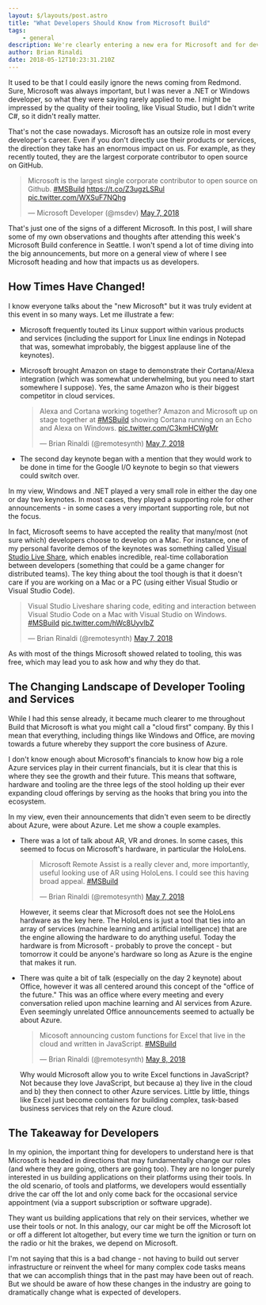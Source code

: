 ```yaml
---
layout: $/layouts/post.astro
title: "What Developers Should Know from Microsoft Build"
tags:
    - general
description: We're clearly entering a new era for Microsoft and for developers
author: Brian Rinaldi
date: 2018-05-12T10:23:31.210Z
---
```


It used to be that I could easily ignore the news coming from Redmond. Sure, Microsoft was always important, but I was never a .NET or Windows developer, so what they were saying rarely applied to me. I might be impressed by the quality of their tooling, like Visual Studio, but I didn't write C#, so it didn't really matter.

That's not the case nowadays. Microsoft has an outsize role in most every developer's career. Even if you don't directly use their products or services, the direction they take has an enormous impact on us. For example, as they recently touted, they are the largest corporate contributor to open source on GitHub.

<blockquote class="twitter-tweet" data-lang="en"><p lang="en" dir="ltr">Microsoft is the largest single corporate contributor to open source on Github. <a href="https://twitter.com/hashtag/MSBuild?src=hash&amp;ref_src=twsrc%5Etfw">#MSBuild</a> <a href="https://t.co/Z3ugzLSRul">https://t.co/Z3ugzLSRul</a> <a href="https://t.co/WXSuF7NQhg">pic.twitter.com/WXSuF7NQhg</a></p>&mdash; Microsoft Developer (@msdev) <a href="https://twitter.com/msdev/status/993546257988833280?ref_src=twsrc%5Etfw">May 7, 2018</a></blockquote>
<script async src="https://platform.twitter.com/widgets.js" charset="utf-8"></script>

That's just one of the signs of a different Microsoft. In this post, I will share some of my own observations and thoughts after attending this week's Microsoft Build conference in Seattle. I won't spend a lot of time diving into the big announcements, but more on a general view of where I see Microsoft heading and how that impacts us as developers.

## How Times Have Changed!

I know everyone talks about the "new Microsoft" but it was truly evident at this event in so many ways. Let me illustrate a few:

* Microsoft frequently touted its Linux support within various products and services (including the support for Linux line endings in Notepad that was, somewhat improbably, the biggest applause line of the keynotes).

* Microsoft brought Amazon on stage to demonstrate their Cortana/Alexa integration (which was somewhat underwhelming, but you need to start somewhere I suppose). Yes, the same Amazon who is their biggest competitor in cloud services.

	<blockquote class="twitter-tweet" data-lang="en"><p lang="en" dir="ltr">Alexa and Cortana working together? Amazon and Microsoft up on stage together at <a href="https://twitter.com/hashtag/MSBuild?src=hash&amp;ref_src=twsrc%5Etfw">#MSBuild</a> showing Cortana running on an Echo and Alexa on Windows. <a href="https://t.co/C3kmHCWgMr">pic.twitter.com/C3kmHCWgMr</a></p>&mdash; Brian Rinaldi (@remotesynth) <a href="https://twitter.com/remotesynth/status/993530284304879618?ref_src=twsrc%5Etfw">May 7, 2018</a></blockquote>

* The second day keynote began with a mention that they would work to be done in time for the Google I/O keynote to begin so that viewers could switch over.

In my view, Windows and .NET played a very small role in either the day one or day two keynotes. In most cases, they played a supporting role for other announcements - in some cases a very important supporting role, but not the focus.

In fact, Microsoft seems to have accepted the reality that many/most (not sure which) developers choose to develop on a Mac. For instance, one of my personal favorite demos of the keynotes was something called [Visual Studio Live Share](https://www.visualstudio.com/services/live-share/), which enables incredible, real-time collaboration between developers (something that could be a game changer for distributed teams). The key thing about the tool though is that it doesn't care if you are working on a Mac or a PC (using either Visual Studio or Visual Studio Code).

<blockquote class="twitter-tweet" data-lang="en"><p lang="en" dir="ltr">Visual Studio Liveshare sharing code, editing and interaction between Visual Studio Code on a Mac with Visual Studio on Windows. <a href="https://twitter.com/hashtag/MSBuild?src=hash&amp;ref_src=twsrc%5Etfw">#MSBuild</a> <a href="https://t.co/hWc8UyvlbZ">pic.twitter.com/hWc8UyvlbZ</a></p>&mdash; Brian Rinaldi (@remotesynth) <a href="https://twitter.com/remotesynth/status/993543376971616256?ref_src=twsrc%5Etfw">May 7, 2018</a></blockquote>

As with most of the things Microsoft showed related to tooling, this was free, which may lead you to ask how and why they do that.

## The Changing Landscape of Developer Tooling and Services

While I had this sense already, it became much clearer to me throughout Build that Microsoft is what you might call a "cloud first" company. By this I mean that everything, including things like Windows and Office, are moving towards a future whereby they support the core business of Azure.

I don't know enough about Microsoft's financials to know how big a role Azure services play in their current financials, but it is clear that this is where they see the growth and their future. This means that software, hardware and tooling are the three legs of the stool holding up their ever expanding cloud offerings by serving as the hooks that bring you into the ecosystem.

In my view, even their announcements that didn't even seem to be directly about Azure, were about Azure. Let me show a couple examples.

* There was a lot of talk about AR, VR and drones. In some cases, this seemed to focus on Microsoft's hardware, in particular the HoloLens.

	<blockquote class="twitter-tweet" data-lang="en"><p lang="en" dir="ltr">Microsoft Remote Assist is a really clever and, more importantly, useful looking use of AR using HoloLens. I could see this having broad appeal. <a href="https://twitter.com/hashtag/MSBuild?src=hash&amp;ref_src=twsrc%5Etfw">#MSBuild</a></p>&mdash; Brian Rinaldi (@remotesynth) <a href="https://twitter.com/remotesynth/status/993533735252312064?ref_src=twsrc%5Etfw">May 7, 2018</a></blockquote>

	However, it seems clear that Microsoft does not see the HoloLens hardware as the key here. The HoloLens is just a tool that ties into an array of services (machine learning and artificial intelligence) that are the engine allowing the hardware to do anything useful. Today the hardware is from Microsoft - probably to prove the concept - but tomorrow it could be anyone's hardware so long as Azure is the engine that makes it run.
* There was quite a bit of talk (especially on the day 2 keynote) about Office, however it was all centered around this concept of the "office of the future." This was an office where every meeting and every conversation relied upon machine learning and AI services from Azure. Even seemingly unrelated Office announcements seemed to actually be about Azure.

	<blockquote class="twitter-tweet" data-lang="en"><p lang="en" dir="ltr">Micosoft announcing custom functions for Excel that live in the cloud and written in JavaScript. <a href="https://twitter.com/hashtag/MSBuild?src=hash&amp;ref_src=twsrc%5Etfw">#MSBuild</a></p>&mdash; Brian Rinaldi (@remotesynth) <a href="https://twitter.com/remotesynth/status/993891768432082945?ref_src=twsrc%5Etfw">May 8, 2018</a></blockquote>

	Why would Microsoft allow you to write Excel functions in JavaScript? Not because they love JavaScript, but because a) they live in the cloud and b) they then connect to other Azure services. Little by little, things like Excel just become containers for building complex, task-based business services that rely on the Azure cloud.

## The Takeaway for Developers

In my opinion, the important thing for developers to understand here is that Microsoft is headed in directions that may fundamentally change our roles (and where they are going, others are going too). They are no longer purely interested in us building applications on their platforms using their tools. In the old scenario, of tools and platforms, we developers would essentially drive the car off the lot and only come back for the occasional service appointment (via a support subscription or software upgrade).

They want us building applications that rely on their services, whether we use their tools or not. In this analogy, our car might be off the Microsoft lot or off a different lot altogether, but every time we turn the ignition or turn on the radio or hit the brakes, we depend on Microsoft.

I'm not saying that this is a bad change - not having to build out server infrastructure or reinvent the wheel for many complex code tasks means that we can accomplish things that in the past may have been out of reach. But we should be aware of how these changes in the industry are going to dramatically change what is expected of developers.
